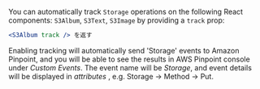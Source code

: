 You can automatically track `Storage` operations on the following React components: `S3Album`, `S3Text`, `S3Image` by providing a `track` prop:

```jsx
<S3Album track /> を返す
```

Enabling tracking will automatically send 'Storage' events to Amazon Pinpoint, and you will be able to see the results in AWS Pinpoint console under *Custom Events*. The event name will be *Storage*, and event details will be displayed in *attributes* , e.g. Storage -> Method -> Put.

